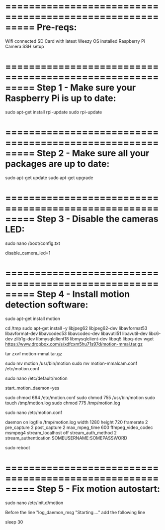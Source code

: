 =========================================================
Pre-reqs:
=========================================================

Wifi connected
SD Card with latest Weezy OS installed
Raspberry Pi Camera
SSH setup

=========================================================
Step 1 - Make sure your Raspberry Pi is up to date:
=========================================================

sudo apt-get install rpi-update
sudo rpi-update

=========================================================
Step 2 - Make sure all your packages are up to date:
=========================================================

sudo apt-get update
sudo apt-get upgrade

=========================================================
Step 3 - Disable the cameras LED:
=========================================================

sudo nano /boot/config.txt

disable_camera_led=1

=========================================================
Step 4 - Install motion detection software:
=========================================================

sudo apt-get install motion

cd /tmp 
sudo apt-get install -y libjpeg62 libjpeg62-dev libavformat53 libavformat-dev libavcodec53 libavcodec-dev libavutil51 libavutil-dev libc6-dev zlib1g-dev libmysqlclient18 libmysqlclient-dev libpq5 libpq-dev
wget https://www.dropbox.com/s/xdfcxm5hu71s97d/motion-mmal.tar.gz 

tar zxvf motion-mmal.tar.gz  

sudo mv motion /usr/bin/motion
sudo mv motion-mmalcam.conf /etc/motion.conf 

sudo nano /etc/default/motion

start_motion_daemon=yes

sudo chmod 664 /etc/motion.conf
sudo chmod 755 /usr/bin/motion
sudo touch /tmp/motion.log
sudo chmod 775 /tmp/motion.log 

sudo nano /etc/motion.conf  


daemon on
logfile /tmp/motion.log
width 1280
height 720 
framerate 2 
pre_capture 2
post_capture 2 
max_mpeg_time 600 
ffmpeg_video_codec msmpeg4
stream_localhost off
stream_auth_method 2  
stream_authentication SOMEUSERNAME:SOMEPASSWORD 

sudo reboot

=========================================================
Step 5 - Fix motion autostart:
=========================================================

sudo nano /etc/init.d/motion

Before the line "log_daemon_msg "Starting...." add the following line

sleep 30
